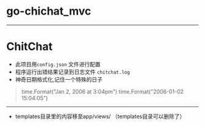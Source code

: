 
# go-chichat_mvc
---
# ChitChat

* 此项目用`config.json` 文件进行配置
* 程序运行出错结果记录到日志文件 `chitchat.log` 
* 神奇日期格式化,记住一个特殊的日子
>time.Format("Jan 2, 2006 at 3:04pm")
>time.Format("2006-01-02 15:04:05")

---
* templates目录里的内容移至app/views/ （templates目录可以删除了）


